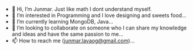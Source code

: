 - 👋 Hi, I’m Junmar. Just like math I dont understand myself.
- 👀 I’m interested in Programming and I love designing and sweets food...
- 🌱 I’m currently learning MongoDB, Java...
- 💞️ I’m looking to collaborate on someone who I can share my knowledge and ideas and have the same passion to me...
- 📫 How to reach me (junmar.layaog@gmail.com)...

<!---
Junzlay/Junzlay is a ✨ special ✨ repository because its `README.md` (this file) appears on your GitHub profile.
You can click the Preview link to take a look at your changes.
--->
